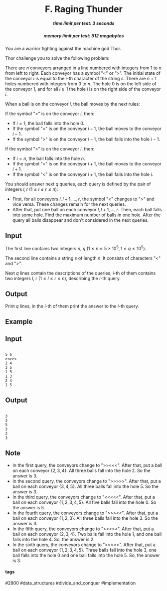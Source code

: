 <h1 style='text-align: center;'> F. Raging Thunder</h1>

<h5 style='text-align: center;'>time limit per test: 3 seconds</h5>
<h5 style='text-align: center;'>memory limit per test: 512 megabytes</h5>

You are a warrior fighting against the machine god Thor.

Thor challenge you to solve the following problem:

There are $n$ conveyors arranged in a line numbered with integers from $1$ to $n$ from left to right. Each conveyor has a symbol "<" or ">". The initial state of the conveyor $i$ is equal to the $i$-th character of the string $s$. There are $n+1$ holes numbered with integers from $0$ to $n$. The hole $0$ is on the left side of the conveyor $1$, and for all $i \geq 1$ the hole $i$ is on the right side of the conveyor $i$.

When a ball is on the conveyor $i$, the ball moves by the next rules:

If the symbol "<" is on the conveyor $i$, then:

* If $i=1$, the ball falls into the hole $0$.
* If the symbol "<" is on the conveyor $i-1$, the ball moves to the conveyor $i-1$.
* If the symbol ">" is on the conveyor $i-1$, the ball falls into the hole $i-1$.

If the symbol ">" is on the conveyor $i$, then:

* If $i=n$, the ball falls into the hole $n$.
* If the symbol ">" is on the conveyor $i+1$, the ball moves to the conveyor $i+1$.
* If the symbol "<" is on the conveyor $i+1$, the ball falls into the hole $i$.

You should answer next $q$ queries, each query is defined by the pair of integers $l, r$ ($1 \leq l \leq r \leq n$): 

* First, for all conveyors $l,l+1,...,r$, the symbol "<" changes to ">" and vice versa. These changes remain for the next queries.
* After that, put one ball on each conveyor $l,l+1,...,r$. Then, each ball falls into some hole. Find the maximum number of balls in one hole. After the query all balls disappear and don't considered in the next queries.
## Input

The first line contains two integers $n$, $q$ ($1 \le n \le 5 \times 10^5 , 1 \le q \le 10^5$).

The second line contains a string $s$ of length $n$. It consists of characters "<" and ">". 

Next $q$ lines contain the descriptions of the queries, $i$-th of them contains two integers $l$, $r$ $(1 \le l \le r \le n)$, describing the $i$-th query.

## Output

Print $q$ lines, in the $i$-th of them print the answer to the $i$-th query.

## Example

## Input


```

5 6
><>><
2 4
3 5
1 5
1 3
2 4
1 5

```
## Output


```

3
3
5
3
2
3

```
## Note

* In the first query, the conveyors change to ">><<<". After that, put a ball on each conveyor $\{2,3,4\}$. All three balls fall into the hole $2$. So the answer is $3$.
* In the second query, the conveyors change to ">>>>>". After that, put a ball on each conveyor $\{3,4,5\}$. All three balls fall into the hole $5$. So the answer is $3$.
* In the third query, the conveyors change to "<<<<<". After that, put a ball on each conveyor $\{1,2,3,4,5\}$. All five balls fall into the hole $0$. So the answer is $5$.
* In the fourth query, the conveyors change to ">>><<". After that, put a ball on each conveyor $\{1,2,3\}$. All three balls fall into the hole $3$. So the answer is $3$.
* In the fifth query, the conveyors change to "><<><". After that, put a ball on each conveyor $\{2,3,4\}$. Two balls fall into the hole $1$, and one ball falls into the hole $4$. So, the answer is $2$.
* In the sixth query, the conveyors change to "<>><>". After that, put a ball on each conveyor $\{1,2,3,4,5\}$. Three balls fall into the hole $3$, one ball falls into the hole $0$ and one ball falls into the hole $5$. So, the answer is $3$.


#### tags 

#2800 #data_structures #divide_and_conquer #implementation 